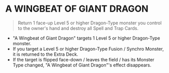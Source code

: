 # A WINGBEAT OF GIANT DRAGON

> Return 1 face-up Level 5 or higher Dragon-Type monster you control to the owner's hand and destroy all Spell and Trap Cards.

*   "A Wingbeat of Giant Dragon" targets 1 Level 5 or higher Dragon-Type monster.
*   If you target a Level 5 or higher Dragon-Type Fusion / Synchro Monster, it is returned to the Extra Deck.
*   If the target is flipped face-down / leaves the field / has its Monster Type changed, "A Wingbeat of Giant Dragon"'s effect disappears.
